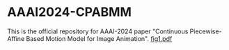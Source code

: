 # AAAI2024-CPABMM
This is the official repository for AAAI-2024 paper "Continuous Piecewise-Affine Based Motion Model for Image Animation".
[fig1.pdf](https://github.com/DevilPG/AAAI2024-CPABMM/files/13647499/fig1.pdf)
